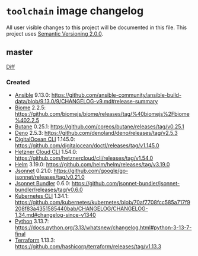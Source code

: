 `toolchain` image changelog
===========================

All user visible changes to this project will be documented in this file. This project uses [Semantic Versioning 2.0.0].




## master

[Diff](/../../compare/5a0708ea92dd09c88aec44058f7a216e51da711d...master)

### Created

- [Ansible] 9.13.0: <https://github.com/ansible-community/ansible-build-data/blob/9.13.0/9/CHANGELOG-v9.md#release-summary>
- [Biome] 2.2.5: <https://github.com/biomejs/biome/releases/tag/%40biomejs%2Fbiome%402.2.5>
- [Butane] 0.25.1: <https://github.com/coreos/butane/releases/tag/v0.25.1>
- [Deno] 2.5.3: <https://github.com/denoland/deno/releases/tag/v2.5.3>
- [DigitalOcean CLI] 1.145.0: <https://github.com/digitalocean/doctl/releases/tag/v1.145.0>
- [Hetzner Cloud CLI] 1.54.0: <https://github.com/hetznercloud/cli/releases/tag/v1.54.0>
- [Helm] 3.19.0: <https://github.com/helm/helm/releases/tag/v3.19.0>
- [Jsonnet] 0.21.0: <https://github.com/google/go-jsonnet/releases/tag/v0.21.0>
- [Jsonnet Bundler] 0.6.0: <https://github.com/jsonnet-bundler/jsonnet-bundler/releases/tag/v0.6.0>
- [Kubernetes CLI] 1.34.1: <https://github.com/kubernetes/kubernetes/blob/70af7708fcc585a717f9208f83a4351585440bab/CHANGELOG/CHANGELOG-1.34.md#changelog-since-v1340>
- [Python] 3.13.7: <https://docs.python.org/3.13/whatsnew/changelog.html#python-3-13-7-final>
- [Terraform] 1.13.3: <https://github.com/hashicorp/terraform/releases/tag/v1.13.3>




[Ansible]: https://redhat.com/ansible-collaborative
[Biome]: https://biomejs.dev
[Butane]: https://coreos.github.io/butane
[Deno]: https://deno.com
[DigitalOcean CLI]: https://docs.digitalocean.com/reference/doctl
[Hetzner Cloud CLI]: https://github.com/hetznercloud/cli
[Helm]: https://helm.sh
[Jsonnet]: https://jsonnet.org
[Jsonnet Bundler]: https://github.com/jsonnet-bundler/jsonnet-bundler
[Kubernetes CLI]: https://kubernetes.io/docs/reference/kubectl
[Python]: https://python.org
[Semantic Versioning 2.0.0]: https://semver.org
[Terraform]: https://hashicorp.com/products/terraform
